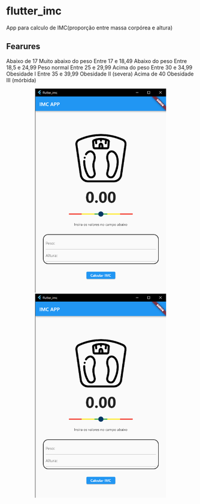 # flutter_imc

App para calculo de IMC(proporção entre massa corpórea e altura)

## Fearures

Abaixo de 17	Muito abaixo do peso
Entre 17 e 18,49	Abaixo do peso
Entre 18,5 e 24,99	Peso normal
Entre 25 e 29,99	Acima do peso
Entre 30 e 34,99	Obesidade I
Entre 35 e 39,99	Obesidade II (severa)
Acima de 40	Obesidade III (mórbida)



<p align="center">
  <img src="https://github.com/NoctuRaven/IMC/blob/main/assets/images/print/1.png?raw=true" width="350">
  <img src="https://github.com/NoctuRaven/IMC/blob/main/assets/images/print/1.png?raw=true" width="350">
</p>
